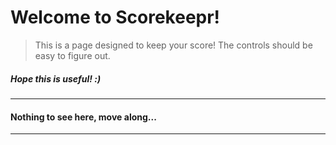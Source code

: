 # Welcome to Scorekeepr!

> This is a page designed to keep your score!
> The controls should be easy to figure out.

##### Hope this is useful! :)

---

<h4>
Nothing to see here, move along...
</h4>

---
